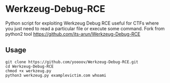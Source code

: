 # Werkzeug-Debug-RCE
Python script for exploiting Werkzeug Debug RCE useful for CTFs where you just need to read a particular file or execute some command.
Fork from python2 tool https://github.com/its-arun/Werkzeug-Debug-RCE

## Usage
```
git clone https://github.com/yoooov/Werkzeug-Debug-RCE.git
cd Werkzeug-Debug-RCE
chmod +x werkzeug.py
python3 werkzeug.py examplevictim.com whoami
```

